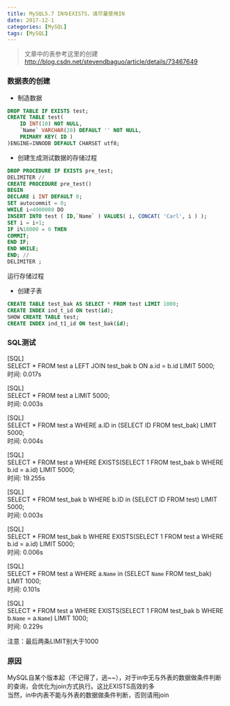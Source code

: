 ```yaml
---
title: MySQL5.7 IN与EXISTS，请尽量使用IN
date: 2017-12-1
categories: [MySQL]
tags: [MySQL]
---
```


> 文章中的表参考这里的创建<http://blog.csdn.net/stevendbaguo/article/details/73467649>

### 数据表的创建

* 制造数据
```sql
DROP TABLE IF EXISTS test; 
CREATE TABLE test( 
    ID INT(10) NOT NULL, 
    `Name` VARCHAR(20) DEFAULT '' NOT NULL, 
    PRIMARY KEY( ID ) 
)ENGINE=INNODB DEFAULT CHARSET utf8; 
```

<!-- more -->

* 创建生成测试数据的存储过程
```sql
DROP PROCEDURE IF EXISTS pre_test; 
DELIMITER //
CREATE PROCEDURE pre_test() 
BEGIN 
DECLARE i INT DEFAULT 0; 
SET autocommit = 0; 
WHILE i<4000000 DO 
INSERT INTO test ( ID,`Name` ) VALUES( i, CONCAT( 'Carl', i ) ); 
SET i = i+1; 
IF i%10000 = 0 THEN 
COMMIT; 
END IF; 
END WHILE; 
END; //
DELIMITER ;
```
运行存储过程
* 创建子表
```sql
CREATE TABLE test_bak AS SELECT * FROM test LIMIT 1000;
CREATE INDEX ind_t_id ON test(id);
SHOW CREATE TABLE test;
CREATE INDEX ind_t1_id ON test_bak(id);
```

### SQL测试
   
[SQL]    
SELECT * FROM test a LEFT JOIN test_bak b ON a.id = b.id LIMIT 5000;    
时间: 0.017s   
  
[SQL]   
SELECT * FROM test a LIMIT 5000;   
时间: 0.003s
  
[SQL]   
SELECT * FROM test a WHERE a.ID in (SELECT ID FROM test_bak) LIMIT 5000;   
时间: 0.004s   
   
[SQL]   
SELECT * FROM test a WHERE EXISTS(SELECT 1 FROM test_bak b WHERE b.id = a.id) LIMIT 5000;    
时间: 19.255s    
    
[SQL]    
SELECT * FROM test_bak b WHERE b.ID in (SELECT ID FROM test) LIMIT 5000;     
时间: 0.003s     
    
[SQL]    
SELECT * FROM test_bak b WHERE EXISTS(SELECT 1 FROM test a WHERE b.id = a.id) LIMIT 5000;       
时间: 0.006s    
     
[SQL]   
SELECT * FROM test a WHERE a.`Name` in (SELECT `Name` FROM test_bak) LIMIT 1000;   
时间: 0.101s   
    
[SQL]    
SELECT * FROM test a WHERE EXISTS(SELECT 1 FROM test_bak b WHERE b.`Name` = a.`Name`) LIMIT 1000;   
时间: 0.229s  

注意：最后两条LIMIT别大于1000   

### 原因

MySQL自某个版本起（不记得了，逃~~），对于in中无与外表的数据做条件判断的查询，会优化为join方式执行。这比EXISTS高效的多    
当然，in中内表不能与外表的数据做条件判断，否则请用join    
 